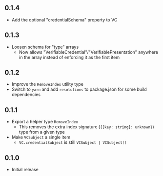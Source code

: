 ## 0.1.4

- Add the optional "credentialSchema" property to VC
## 0.1.3

- Loosen schema for "type" arrays
  - Now allows "VerifiableCredential"/"VerifiablePresentation" anywhere in the array instead of enforcing it as the first item

## 0.1.2

- Improve the `RemoveIndex` utility type
- Switch to `yarn` and add `resolutions` to package.json for some build dependencies

## 0.1.1

- Export a helper type `RemoveIndex`
  - This removes the extra index signature (`{[key: string]: unknown}`) type from a given type
- Make `VCSubject` a single item
  - `VC.credentialSubject` is still `VCSubject | VCSubject[]`

## 0.1.0

- Initial release
